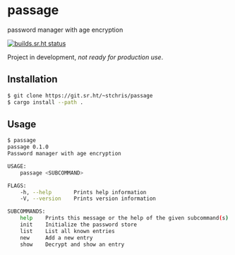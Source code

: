 # passage

password manager with age encryption

[![builds.sr.ht status](https://builds.sr.ht/~stchris/passage.svg)](https://builds.sr.ht/~stchris/passage?)

Project in development, *not ready for production use*.

## Installation

```bash
$ git clone https://git.sr.ht/~stchris/passage
$ cargo install --path .
```

## Usage

```bash
$ passage
passage 0.1.0
Password manager with age encryption

USAGE:
    passage <SUBCOMMAND>

FLAGS:
    -h, --help       Prints help information
    -V, --version    Prints version information

SUBCOMMANDS:
    help    Prints this message or the help of the given subcommand(s)
    init    Initialize the password store
    list    List all known entries
    new     Add a new entry
    show    Decrypt and show an entry
```
